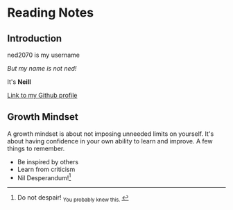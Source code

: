 # Reading Notes

## Introduction
ned2070 is my username

_But my name is not ned!_

It's **Neill**

[Link to my Github profile ](https://github.com/ned2070)

## Growth Mindset

A growth mindset is about not imposing unneeded limits on yourself. It's about having confidence in your own ability to learn and improve.
A few things to remember.
+ Be inspired by others
+ Learn from criticism
+ Nil Desperandum![^1]

[^1]: Do not despair! <sub> You probably knew this. </sub>

